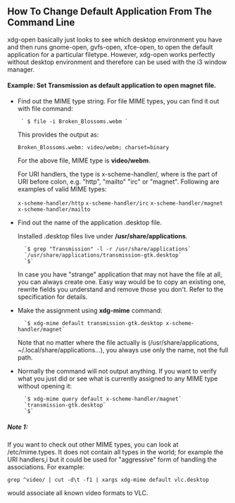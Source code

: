 ## How To Change Default Application From The Command Line ##

xdg-open basically just looks to see which desktop environment you have and then runs gnome-open, gvfs-open, xfce-open, to open the default application for a particular
filetype. However, xdg-open works perfectly without desktop environment and therefore can be used with the i3 window manager. 

#### Example: Set Transmission as default application to open magnet file. ####


* Find out the MIME type string. For file MIME types, you can find it out with file command:

       ` $ file -i Broken_Blossoms.webm `

  This provides the output as: 
  
  `Broken_Blossoms.webm: video/webm; charset=binary`

    For the above file, MIME type is **video/webm**.

    For URI handlers, the type is x-scheme-handler/<scheme>, where <scheme> is the part of URI before colon, e.g. "http", "mailto" "irc" or "magnet". Following are examples of valid MIME types:

    `x-scheme-handler/http`
    `x-scheme-handler/irc`
    `x-scheme-handler/magnet`
    `x-scheme-handler/mailto`

* Find out the name of the application .desktop file.

    Installed .desktop files live under **/usr/share/applications**. 

        `$ grep "Transmission" -l -r /usr/share/applications`
        `/usr/share/applications/transmission-gtk.desktop`
        `$`

    In case you have "strange" application that may not have the file at all, you can always create one. Easy way would be to copy an existing one, 
    rewrite fields you understand and remove those you don't. Refer to the specification for details.

* Make the assignment using **xdg-mime** command:

        `$ xdg-mime default transmission-gtk.desktop x-scheme-handler/magnet`

    Note that no matter where the file actually is (/usr/share/applications, ~/.local/share/applications...), you always use only the name, not the full path.

* Normally the command will not output anything. If you want to verify what you just did or see what is currently assigned to any MIME type without opening it:

        `$ xdg-mime query default x-scheme-handler/magnet`
        `transmission-gtk.desktop`
        `$`

##### Note 1: ##### 

If you want to check out other MIME types, you can look at /etc/mime.types. It does not contain all types in the world; for example the URI handlers,i
but it could be used for "aggressive" form of handling the associations. For example:

`grep ^video/ | cut -d\t -f1 | xargs xdg-mime default vlc.desktop`

would associate all known video formats to VLC.

